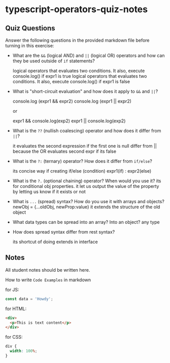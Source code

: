 # typescript-operators-quiz-notes

## Quiz Questions

Answer the following questions in the provided markdown file before turning in this exercise:

- What are the `&&` (logical AND) and `||` (logical OR) operators and how can they be used outside of `if` statements?

  logical operators that evaluates two conditions. It also, execute console.log() if expr1 is true
  logical operators that evaluates two conditions. It also, execute console.log() if expr1 is false

- What is "short-circuit evaluation" and how does it apply to `&&` and `||`?

  console.log (expr1 && expr2)
  console.log (expr1 || expr2)

  or

  expr1 && console.log(exp2)
  expr1 || console.log(exp2)

- What is the `??` (nullish coalescing) operator and how does it differ from `||`?

  it evaluates the second expression if the first one is null
  differ from || because the OR evaluates second expr if its false

- What is the `?:` (ternary) operator? How does it differ from `if/else`?

  its concise way if creating if/else
  (condition) expr1(if) : expr2(else)

- What is the `?.` (optional chaining) operator? When would you use it?
  its for conditional obj properties. it let us output the value of the property by letting us
  know if it exists or not

- What is `...` (spread) syntax? How do you use it with arrays and objects?
  newObj = {...oldObj, newProp:value}
  it extends the structure of the old object

- What data types can be spread into an array? Into an object?
  any type

- How does spread syntax differ from rest syntax?

  its shortcut of doing extends in interface

## Notes

All student notes should be written here.

How to write `Code Examples` in markdown

for JS:

```js
const data = 'Howdy';
```

for HTML:

```html
<div>
  <p>This is text content</p>
</div>
```

for CSS:

```css
div {
  width: 100%;
}
```
